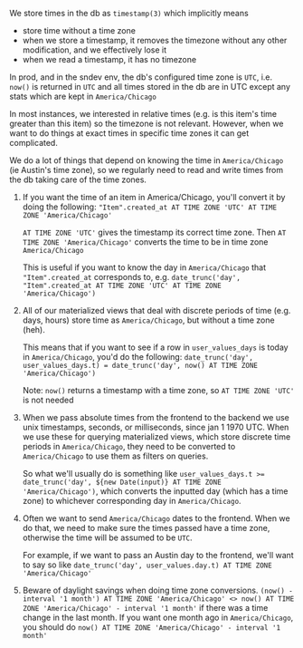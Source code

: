 We store times in the db as `timestamp(3)` which implicitly means
- store time without a time zone
- when we store a timestamp, it removes the timezone without any other modification, and we effectively lose it
- when we read a timestamp, it has no timezone

In prod, and in the sndev env, the db's configured time zone is `UTC`, i.e. `now()` is returned in `UTC` and all times stored in the db are in UTC except any stats which are kept in `America/Chicago`

In most instances, we interested in relative times (e.g. is this item's time greater than this item) so the timezone is not relevant. However, when we want to do things at exact times in specific time zones it can get complicated.

We do a lot of things that depend on knowing the time in `America/Chicago` (ie Austin's time zone), so we regularly need to read and write times from the db taking care of the time zones.

1. If you want the time of an item in America/Chicago, you'll convert it by doing the following: `"Item".created_at AT TIME ZONE 'UTC' AT TIME ZONE 'America/Chicago'`

	 `AT TIME ZONE 'UTC'` gives the timestamp its correct time zone. Then `AT TIME ZONE 'America/Chicago'` converts the time to be in time zone `America/Chicago`

	 This is useful if you want to know the day in `America/Chicago` that `"Item".created_at` corresponds to, e.g. `date_trunc('day', "Item".created_at AT TIME ZONE 'UTC' AT TIME ZONE 'America/Chicago')`

2. All of our materialized views that deal with discrete periods of time (e.g. days, hours) store time as `America/Chicago`, but without a time zone (heh).

	This means that if you want to see if a row in `user_values_days` is today in `America/Chicago`, you'd do the following: `date_trunc('day', user_values_days.t) = date_trunc('day', now() AT TIME ZONE 'America/Chicago')`

	 Note: `now()` returns a timestamp with a time zone, so `AT TIME ZONE 'UTC'` is not needed

3. When we pass absolute times from the frontend to the backend we use unix timestamps, seconds, or milliseconds, since jan 1 1970 UTC. When we use these for querying materialized views, which store discrete time periods in `America/Chicago`, they need to be converted to `America/Chicago` to use them as filters on queries.

	So what we'll usually do is something like `user_values_days.t >= date_trunc('day', ${new Date(input)} AT TIME ZONE 'America/Chicago')`, which converts the inputted day (which has a time zone) to whichever corresponding day in `America/Chicago`.

4. Often we want to send `America/Chicago` dates to the frontend. When we do that, we need to make sure the times passed have a time zone, otherwise the time will be assumed to be `UTC`.

	For example, if we want to pass an Austin day to the frontend, we'll want to say so like `date_trunc('day', user_values.day.t) AT TIME ZONE 'America/Chicago'`

5. Beware of daylight savings when doing time zone conversions. `(now() - interval '1 month') AT TIME ZONE 'America/Chicago' <> now() AT TIME ZONE 'America/Chicago' - interval '1 month'` if there was a time change in the last month. If you want one month ago in `America/Chicago`, you should do `now() AT TIME ZONE 'America/Chicago' - interval '1 month'`